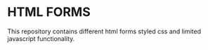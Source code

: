 # HTML FORMS
This repository contains different html forms styled css and limited javascript functionality.